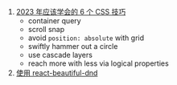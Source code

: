 1. [2023 年应该学会的 6 个 CSS 技巧](https://web.dev/6-css-snippets-every-front-end-developer-should-know-in-2023/)
	- container query
	- scroll snap
	- avoid `position: absolute` with grid
	- swiftly hammer out a circle
	- use cascade layers
	- reach more with less via logical properties
2. [使用 react-beautiful-dnd](https://codesandbox.io/s/drag-drop-6x503l)
